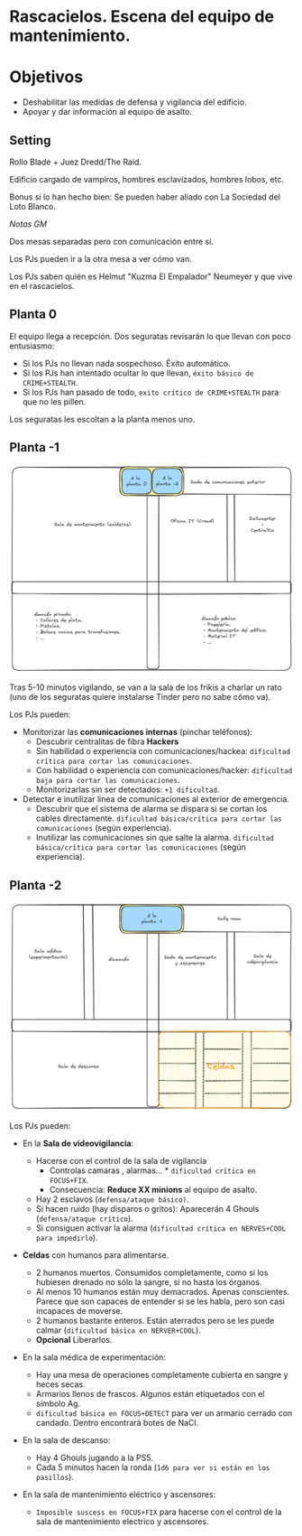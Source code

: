 # Rascacielos. Escena del equipo de mantenimiento.

# Objetivos

  * Deshabilitar las medidas de defensa y vigilancia del edificio.
  * Apoyar y dar información al equipo de asalto.

## Setting

Rollo Blade + Juez Dredd/The Raid.  

Edificio cargado de vampiros, hombres esclavizados, hombres lobos, etc.  
  
Bonus si lo han hecho bien: Se pueden haber aliado con La Sociedad del Loto Blanco.  
  
 
  
*Notas GM*  

Dos mesas separadas pero con comunicación entre sí.  

Los PJs pueden ir a la otra mesa a ver cómo van.  
  
Los PJs saben quién es Helmut "Kuzma El Empalador" Neumeyer y que vive en el rascacielos.  
  
  
## Planta 0

El equipo llega a recepción.
Dos seguratas revisarán lo que llevan con poco entusiasmo:
 - Si los PJs no llevan nada sospechoso. Éxito automático.
 - Si los PJs han intentado ocultar lo que llevan, `éxito básico de CRIME+STEALTH`.
 - Si los PJs han pasado de todo, `exito crítico de CRIME+STEALTH` para que no les pillen.

Los seguratas les escoltan a la planta menos uno.


## Planta -1

![Plano planta -1](./imgs/rascacielos_planta_menos_1.png)

Tras 5-10 minutos vigilando, se van a la sala de los frikis a charlar un rato (uno de los seguratas quiere instalarse Tinder pero no sabe cómo va).

Los PJs pueden:  
  * Monitorizar las **comunicaciones internas** (pinchar teléfonos):
      * Descubrir centralitas de fibra **Hackers**
      * Sin habilidad o experiencia con comunicaciones/hackea: `dificultad crítica para cortar las comunicaciones`.
      * Con habilidad o experiencia con comunicaciones/hacker: `dificultad baja para cortar las comunicaciones`.
      * Monitorizarlas sin ser detectados: `+1 dificultad`.
  * Detectar e inutilizar linea de comunicaciones al exterior de emergencia.
      * Descubrir que el sistema de alarma se dispara si se cortan los cables directamente. `dificultad básica/crítica para cortar las comunicaciones` (según experiencia).
      * Inutilizar las comunicaciones sin que salte la alarma. `dificultad básica/crítica para cortar las comunicaciones` (según experiencia).


## Planta -2

![Plano planta -2](./imgs/rascacielos_planta_menos_2.png)

Los PJs pueden:
  * En la **Sala de videovigilancia**:
      * Hacerse con el control de la sala de vigilancia
        * Controlas camaras , alarmas...  * `dificultad crítica en FOCUS+FIX`.
        * Consecuencia: **Reduce XX minions** al equipo de asalto.
      * Hay 2 esclavos (`defensa/ataque básico)`.
      * Si hacen ruido (hay disparos o gritos): Aparecerán 4 Ghouls (`defensa/ataque crítico`).
      * Si consiguen activar la alarma (`dificultad crítica en NERVES+COOL para impedirlo`).

  * **Celdas** con humanos para alimentarse.
      * 2 humanos muertos. Consumidos completamente, como si los hubiesen drenado no sólo la sangre, si no hasta los órganos.
      * Al menos 10 humanos están muy demacrados. Apenas conscientes. Parece que son capaces de entender si se les habla, pero son casi incapaces de moverse.
      * 2 humanos bastante enteros. Están aterrados pero se les puede calmar (`dificultad básica en NERVER+COOL`).
      * **Opcional** Liberarlos.

  * En la sala médica de experimentación:
      * Hay una mesa de operaciones completamente cubierta en sangre y heces secas.
      * Armarios llenos de frascos. Algunos están etiquetados con el símbolo Ag.
      * `dificultad básica en FOCUS+DETECT` para ver un armario cerrado con candado. Dentro encontrará botes de NaCl.

  * En la sala de descanso:
      * Hay 4 Ghouls jugando a la PS5.
      * Cada 5 minutos hacen la ronda (`1d6 para ver si están en los pasillos`).


  * En la sala de mantenimiento eléctrico y ascensores:
    * `Imposible suscess en FOCUS+FIX` para hacerse con el control de la sala de mantenimiento electrico y ascensores.
